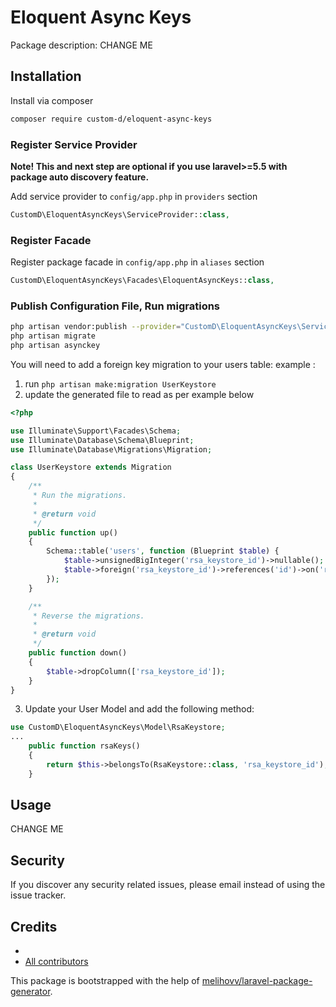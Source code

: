 # Eloquent Async Keys

Package description: CHANGE ME




## Installation

Install via composer
```bash
composer require custom-d/eloquent-async-keys
```

### Register Service Provider

**Note! This and next step are optional if you use laravel>=5.5 with package
auto discovery feature.**

Add service provider to `config/app.php` in `providers` section
```php
CustomD\EloquentAsyncKeys\ServiceProvider::class,
```

### Register Facade

Register package facade in `config/app.php` in `aliases` section
```php
CustomD\EloquentAsyncKeys\Facades\EloquentAsyncKeys::class,
```

### Publish Configuration File, Run migrations

```bash
php artisan vendor:publish --provider="CustomD\EloquentAsyncKeys\ServiceProvider" --tag="config"
php artisan migrate
php artisan asynckey
```

You will need to add a foreign key migration to your users table:
example :
1.  run `php artisan make:migration UserKeystore`
2.  update the generated file to read as per example below
```php
<?php

use Illuminate\Support\Facades\Schema;
use Illuminate\Database\Schema\Blueprint;
use Illuminate\Database\Migrations\Migration;

class UserKeystore extends Migration
{
    /**
     * Run the migrations.
     *
     * @return void
     */
    public function up()
    {
		Schema::table('users', function (Blueprint $table) {
			$table->unsignedBigInteger('rsa_keystore_id')->nullable();
			$table->foreign('rsa_keystore_id')->references('id')->on('rsa_keystore')->onDelete('CASCADE')->onUpdate('RESTRICT');
        });
    }

    /**
     * Reverse the migrations.
     *
     * @return void
     */
    public function down()
    {
		$table->dropColumn(['rsa_keystore_id']);
    }
}

```

3. Update your User Model and add the following method:
```php
use CustomD\EloquentAsyncKeys\Model\RsaKeystore;
...
	public function rsaKeys()
    {
        return $this->belongsTo(RsaKeystore::class, 'rsa_keystore_id');
    }
```


## Usage

CHANGE ME

## Security

If you discover any security related issues, please email
instead of using the issue tracker.

## Credits

- [](https://github.com/custom-d/eloquent-async-keys)
- [All contributors](https://github.com/custom-d/eloquent-async-keys/graphs/contributors)

This package is bootstrapped with the help of
[melihovv/laravel-package-generator](https://github.com/melihovv/laravel-package-generator).
